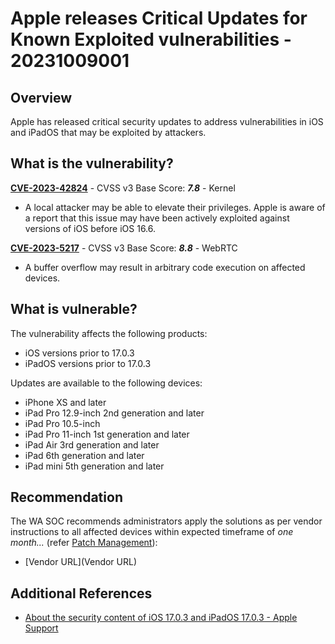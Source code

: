 # Apple releases Critical Updates for Known Exploited vulnerabilities - 20231009001

## Overview

Apple has released critical security updates to address vulnerabilities in iOS and iPadOS that may be exploited by attackers.


## What is the vulnerability?

[**CVE-2023-42824**](https://nvd.nist.gov/vuln/detail/CVE-2023-42824) - CVSS v3 Base Score: ***7.8*** - Kernel

- A local attacker may be able to elevate their privileges. Apple is aware of a report that this issue may have been actively exploited against versions of iOS before iOS 16.6.

[**CVE-2023-5217**](https://nvd.nist.gov/vuln/detail/CVE-2023-5217) - CVSS v3 Base Score: ***8.8*** - WebRTC

- A buffer overflow may result in arbitrary code execution on affected devices.

## What is vulnerable?

The vulnerability affects the following products:

- iOS versions prior to 17.0.3
- iPadOS versions prior to 17.0.3

Updates are available to the following devices:

- iPhone XS and later
- iPad Pro 12.9-inch 2nd generation and later
- iPad Pro 10.5-inch
- iPad Pro 11-inch 1st generation and later
- iPad Air 3rd generation and later
- iPad 6th generation and later
- iPad mini 5th generation and later



## Recommendation

The WA SOC recommends administrators apply the solutions as per vendor instructions to all affected devices within expected timeframe of *one month...* (refer [Patch Management](../guidelines/patch-management.md)):

- [Vendor URL](Vendor URL)

## Additional References

- [About the security content of iOS 17.0.3 and iPadOS 17.0.3 - Apple Support](https://support.apple.com/en-us/HT213961)